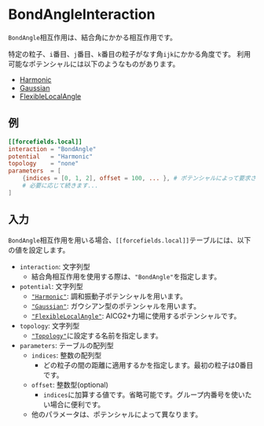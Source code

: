 # BondAngleInteraction

`BondAngle`相互作用は、結合角にかかる相互作用です。

特定の粒子、`i`番目、`j`番目、`k`番目の粒子がなす角`ijk`にかかる角度です。
利用可能なポテンシャルには以下のようなものがあります。

- [Harmonic](HarmonicPotential.md)
- [Gaussian](GaussianPotential.md)
- [FlexibleLocalAngle](FlexibleLocalAngle.md)

## 例

```toml
[[forcefields.local]]
interaction = "BondAngle"
potential   = "Harmonic"
topology    = "none"
parameters  = [
    {indices = [0, 1, 2], offset = 100, ... }, # ポテンシャルによって要求されるパラメータは変化します。
    # 必要に応じて続きます...
]
```

## 入力

`BondAngle`相互作用を用いる場合、`[[forcefields.local]]`テーブルには、以下の値を設定します。

- `interaction`: 文字列型
  - 結合角相互作用を使用する際は、`"BondAngle"`を指定します。
- `potential`: 文字列型
  - [`"Harmonic"`](HarmonicPotential.md): 調和振動子ポテンシャルを用います。
  - [`"Gaussian"`](GaussianPotential.md): ガウシアン型のポテンシャルを用います。
  - [`"FlexibleLocalAngle"`](FlexibleLocalAngle.md): AICG2+力場に使用するポテンシャルです。
- `topology`: 文字列型
  - [`"Topology"`](Topology.md)に設定する名前を指定します。
- `parameters`: テーブルの配列型
  - `indices`: 整数の配列型
    - どの粒子の間の距離に適用するかを指定します。最初の粒子は0番目です。
  - `offset`: 整数型(optional)
    - `indices`に加算する値です。省略可能です。グループ内番号を使いたい場合に便利です。
  - 他のパラメータは、ポテンシャルによって異なります。
